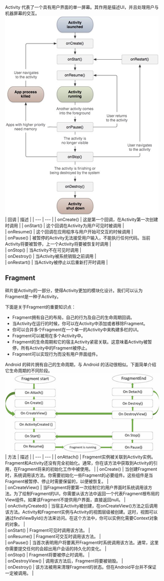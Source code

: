 Activity 代表了一个具有用户界面的单一屏幕。其作用是描述UI，并且处理用户与机器屏幕的交互。  
![Activity 生命周期](https://github.com/ZhengyuanHan/CS/blob/main/img/activity%E7%94%9F%E5%91%BD%E5%91%A8%E6%9C%9F.png)
| 回调 | 描述 |
| --- | --- |
| onCreate() | 这是第一个回调，在Activity第一次创建时调用 |
| onStart() | 这个回调在Activity为用户可见时被调用 |  
| onResume() | 这个回调在应用程序与用户开始可交互的时候调用 |  
| onPause() | 被暂停的Activity无法接受用户输入，不能执行任何代码。当前Activity将要被暂停，上一个Activity将要被恢复时调用 |  
| onStop() | 当Activity不在可见时调用 |  
| onDestroy() | 当Activity被系统销毁之前调用 |  
| onRestart() | 当Activity被停止以后重新打开时调用 |  
## Fragment
碎片是Activity的一部分，使得Activity更加的模块化设计。我们可以认为Fragment是一种子Activity。
  
下面是关于Fragment的重要知识点：
- Fragment拥有自己的布局，自己的行为及自己的生命周期回调。
- 当Activity在运行的时候，你可以在Activity中添加或者移除Fragment。
- 你可以合并多个Fragment在一个单一的Activity中来构建多栏的UI。
- Fragment可以被用在多个Activity中。
- Fragment的生命周期和它的宿主Activity紧密关联。这意味着Activity被暂停，所有Activity中的Fragment被停止。
- Fragment可以实现行为而没有用户界面组件。

Android 的碎片拥有自己的生命周期，与 Android 的活动很相似。下面简单介绍它生命周期的不同阶段。
![fragment生命周期](https://github.com/ZhengyuanHan/CS/blob/main/img/fragment%E7%94%9F%E5%91%BD%E5%91%A8%E6%9C%9F.png)
| 方法 | 描述 |
| --- | --- |
| onAttach() | Fragment实例被关联到Activity实例。Fragment和Activity还没有完全初始化。通常，你在该方法中获取到Activity的引用，在Fragment将来的初始化工作中被使用。 |
| onCreate() | 当创建Fragment时，系统调用该方法。你需要初始化一些Fragment的必要组件。这些组件是当Fragment被暂停、停止时需要保留的，以便被恢复。 |  
| onCreateView() | 当Fragment将要第一次绘制它的用户界面时系统调用该方法。为了绘制Fragment的UI，你需要从该方法中返回一个代表Fragment根布局的View组件。如果该Fragment不提供用户界面，直接返回null。 |  
| onActivityCreated() | 当宿主Activity被创建，在onCreateView()方法之后调用该方法。Activity和Fragment实例与Activity的视图层级被创建。这时，视图可以通过findViewById()方法来访问。在这个方法中，你可以实例化需要Context对象的对象。 |  
| onStart() | Fragment可见时调用该方法。 |  
| onResume() | Fragment可交互时调用该方法。 |  
| onPause() | 当首次表明用户将要离开Fragment时系统调用该方法。通常，这里你需要提交任何的会超出用户会话的持久化的变化。 |  
| onStop() | Fragment将要被停止时调用。 |  
| onDestroyView() | 调用该方法后，Fragment将要被销毁。 |  
| onDestroy() | 该方法被用来清理Fragment的状态。但在Android平台并不保证一定被调用。 |  
